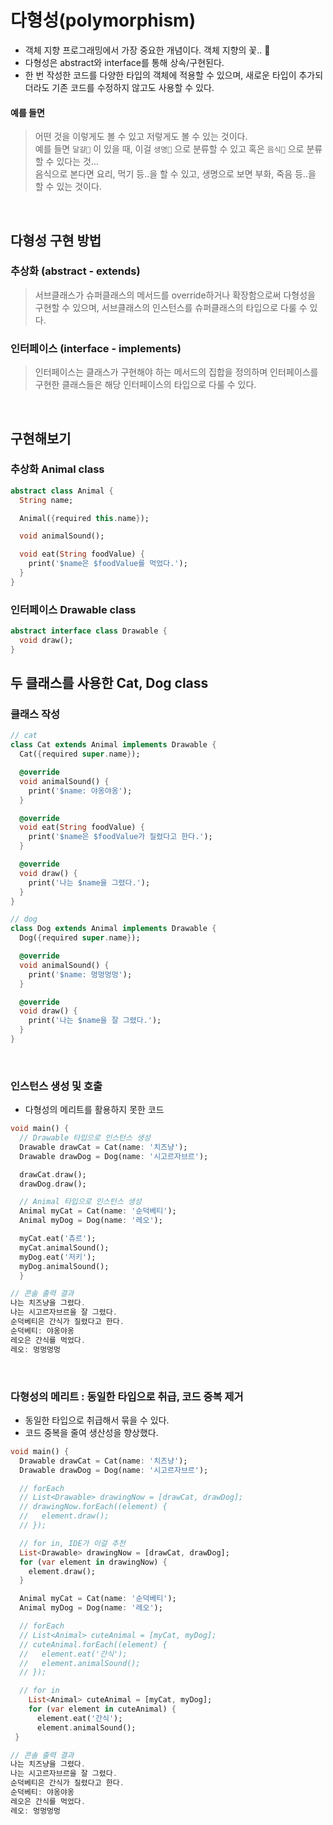 # 다형성(polymorphism)
- 객체 지향 프로그래밍에서 가장 중요한 개념이다. 객체 지향의 꽃.. 💮  
- 다형성은 abstract와 interface를 통해 상속/구현된다.  
- 한 번 작성한 코드를 다양한 타입의 객체에 적용할 수 있으며, 새로운 타입이 추가되더라도 기존 코드를 수정하지 않고도 사용할 수 있다.  

#### 예를 들면
> 어떤 것을 이렇게도 볼 수 있고 저렇게도 볼 수 있는 것이다.    
> 예를 들면 `달걀🥚` 이 있을 때, 이걸 `생명🐣` 으로 분류할 수 있고 혹은 `음식🍳` 으로 분류할 수 있다는 것...  
> 음식으로 본다면 요리, 먹기 등..을 할 수 있고, 생명으로 보면 부화, 죽음 등..을 할 수 있는 것이다.
<br/>

## 다형성 구현 방법
### 추상화 (abstract - extends)
> 서브클래스가 슈퍼클래스의 메서드를 override하거나 확장함으로써 다형성을 구현할 수 있으며, 서브클래스의 인스턴스를 슈퍼클래스의 타입으로 다룰 수 있다.
### 인터페이스 (interface - implements)
> 인터페이스는 클래스가 구현해야 하는 메서드의 집합을 정의하며 인터페이스를 구현한 클래스들은 해당 인터페이스의 타입으로 다룰 수 있다.
<br/>

## 구현해보기
### 추상화 Animal class
```dart
abstract class Animal {
  String name;

  Animal({required this.name});

  void animalSound();

  void eat(String foodValue) {
    print('$name은 $foodValue를 먹었다.');
  }
}
```
### 인터페이스 Drawable class
```dart
abstract interface class Drawable {
  void draw();
}
```
## 두 클래스를 사용한 Cat, Dog class
### 클래스 작성
```dart
// cat
class Cat extends Animal implements Drawable {
  Cat({required super.name});

  @override
  void animalSound() {
    print('$name: 야옹야옹');
  }

  @override
  void eat(String foodValue) {
    print('$name은 $foodValue가 질렸다고 한다.');
  }

  @override
  void draw() {
    print('나는 $name을 그렸다.');
  }
}

// dog
class Dog extends Animal implements Drawable {
  Dog({required super.name});

  @override
  void animalSound() {
    print('$name: 멍멍멍멍');
  }

  @override
  void draw() {
    print('나는 $name을 잘 그렸다.');
  }
}
```
<br/>

### 인스턴스 생성 및 호출
- 다형성의 메리트를 활용하지 못한 코드  
```dart
void main() {
  // Drawable 타입으로 인스턴스 생성
  Drawable drawCat = Cat(name: '치즈냥');
  Drawable drawDog = Dog(name: '시고르자브르');

  drawCat.draw();
  drawDog.draw();

  // Animal 타입으로 인스턴스 생성
  Animal myCat = Cat(name: '순덕베티');
  Animal myDog = Dog(name: '레오');

  myCat.eat('츄르');
  myCat.animalSound();
  myDog.eat('저키');
  myDog.animalSound();
  }
```
```dart
// 콘솔 출력 결과
나는 치즈냥을 그렸다.
나는 시고르자브르을 잘 그렸다.
순덕베티은 간식가 질렸다고 한다.
순덕베티: 야옹야옹
레오은 간식를 먹었다.
레오: 멍멍멍멍
```
<br/>

### 다형성의 메리트 : 동일한 타입으로 취급, 코드 중복 제거
- 동일한 타입으로 취급해서 묶을 수 있다.  
- 코드 중복을 줄여 생산성을 향상했다.   
```dart
void main() {
  Drawable drawCat = Cat(name: '치즈냥');
  Drawable drawDog = Dog(name: '시고르자브르');

  // forEach
  // List<Drawable> drawingNow = [drawCat, drawDog];
  // drawingNow.forEach((element) {
  //   element.draw();
  // });

  // for in, IDE가 이걸 추천
  List<Drawable> drawingNow = [drawCat, drawDog];
  for (var element in drawingNow) {
    element.draw();
  }

  Animal myCat = Cat(name: '순덕베티');
  Animal myDog = Dog(name: '레오');

  // forEach
  // List<Animal> cuteAnimal = [myCat, myDog];
  // cuteAnimal.forEach((element) {
  //   element.eat('간식');
  //   element.animalSound();
  // });

  // for in
    List<Animal> cuteAnimal = [myCat, myDog];
    for (var element in cuteAnimal) {
      element.eat('간식');
      element.animalSound();
 }
```
```dart
// 콘솔 출력 결과
나는 치즈냥을 그렸다.
나는 시고르자브르을 잘 그렸다.
순덕베티은 간식가 질렸다고 한다.
순덕베티: 야옹야옹
레오은 간식를 먹었다.
레오: 멍멍멍멍
```
<br/>

